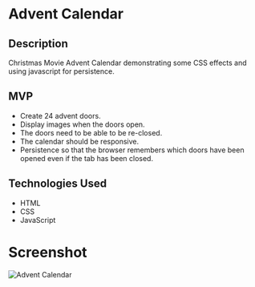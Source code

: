 # Advent Calendar

## Description

Christmas Movie Advent Calendar demonstrating some CSS effects and using javascript for persistence.

## MVP

* Create 24 advent doors.
* Display images when the doors open.
* The doors need to be able to be re-closed.
* The calendar should be responsive.
* Persistence so that the browser remembers which doors have been opened even if the tab has been closed.

## Technologies Used

* HTML
* CSS
* JavaScript


# Screenshot 

![Advent Calendar](https://firebasestorage.googleapis.com/v0/b/images-4783e.appspot.com/o/advent_calendar%2Fadventcalendar.jpg?alt=media&token=c7e03a64-7ad3-4cf0-adff-e3d3cc58d407)  
